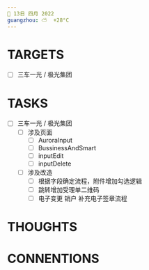 ```yaml
---
📆 13日 四月 2022
guangzhou: ⛅️  +28°C
---
```


# TARGETS
- [ ] 三车一光 / 极光集团

# TASKS
- [ ] 三车一光 / 极光集团
	- [ ] 涉及页面
		- [ ] AuroraInput
		- [ ] BussinessAndSmart
		- [ ] inputEdit
		- [ ] inputDelete
	- [ ] 涉及改造
		- [ ] 根据字段确定流程，附件增加勾选逻辑
		- [ ] 跳转增加受理单二维码
		- [ ] 电子变更 销户 补充电子签章流程

# THOUGHTS

# CONNENTIONS